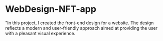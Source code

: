 # WebDesign-NFT-app
"In this project, I created the front-end design for a website. The design reflects a modern and user-friendly approach aimed at providing the user with a pleasant visual experience.
